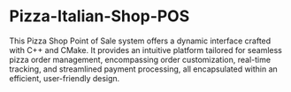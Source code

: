 # Pizza-Italian-Shop-POS
This Pizza Shop Point of Sale system offers a dynamic interface crafted with C++ and CMake. It provides an intuitive platform tailored for seamless pizza order management, encompassing order customization, real-time tracking, and streamlined payment processing, all encapsulated within an efficient, user-friendly design.
